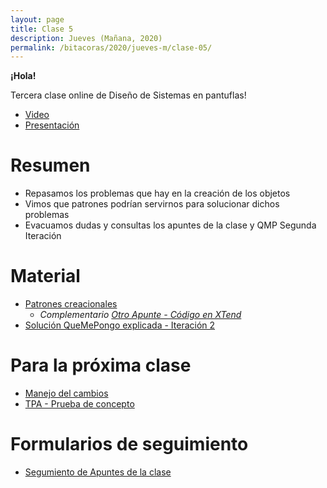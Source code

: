 ```yaml
---
layout: page
title: Clase 5
description: Jueves (Mañana, 2020)
permalink: /bitacoras/2020/jueves-m/clase-05/
---
```

**¡Hola!**

Tercera clase online de Diseño de Sistemas en pantuflas!

- [Video](https://us02web.zoom.us/rec/share/wO9LdZ6gp0ZLYJH9xHP2BoQOHq_Haaa80yNL_PtezkpmoxLOBbCVwg0oJHxkYTCN?startTime=1587643573000)
- [Presentación](https://docs.google.com/presentation/d/1LEOLX-8QVkCEZb3FHbDyxVM1iUS1d85XU1Ju0wmXpQU/edit#slide=id.p)

# Resumen

- Repasamos los problemas que hay en la creación de los objetos
- Vimos que patrones podrían servirnos para solucionar dichos problemas
- Evacuamos dudas y consultas los apuntes de la clase y QMP Segunda Iteración

# Material

* [Patrones creacionales](https://docs.google.com/document/d/193WbUewu9RvK8Nv9orpxSoXeVA3R5Az1uYHhg8NRMtQ/)
  * _Complementario [Otro Apunte - Código en XTend](https://docs.google.com/document/d/1UhHVskJKyw7y28AsAASsCXtIodEiJ4coEOiw0QdlOTo/edit)_
* [Solución QueMePongo explicada - Iteración 2](https://docs.google.com/document/d/1NeSJWVvj5JlEZo89kh99lO22X7GCJsPETSuNfw6cVeM)


# Para la próxima clase

* [Manejo del cambios](https://docs.google.com/document/d/1cAje0qwy3Cus_ob0r-tatbcT01sDFeLt3MmSVmLeSxk/edit)
* [TPA - Prueba de concepto](https://docs.google.com/document/d/1cSmA-JwmtXvOe2sbeQK5ycL3pl3vhXhpDhbABNvd--o)

# Formularios de seguimiento
* [Segumiento de Apuntes de la clase]()




